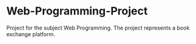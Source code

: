 # Web-Programming-Project
Project for the subject Web Programming. The project represents a book exchange platform.
